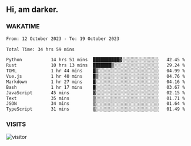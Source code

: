 ## Hi, am darker.

### WAKATIME

<!--START_SECTION:waka-->

```txt
From: 12 October 2023 - To: 19 October 2023

Total Time: 34 hrs 59 mins

Python           14 hrs 51 mins  ██████████▓░░░░░░░░░░░░░░   42.45 %
Rust             10 hrs 13 mins  ███████▒░░░░░░░░░░░░░░░░░   29.24 %
TOML             1 hr 44 mins    █▒░░░░░░░░░░░░░░░░░░░░░░░   04.99 %
Vue.js           1 hr 40 mins    █▒░░░░░░░░░░░░░░░░░░░░░░░   04.76 %
Markdown         1 hr 27 mins    █░░░░░░░░░░░░░░░░░░░░░░░░   04.16 %
Bash             1 hr 17 mins    █░░░░░░░░░░░░░░░░░░░░░░░░   03.67 %
JavaScript       45 mins         ▓░░░░░░░░░░░░░░░░░░░░░░░░   02.15 %
Text             35 mins         ▒░░░░░░░░░░░░░░░░░░░░░░░░   01.71 %
JSON             34 mins         ▒░░░░░░░░░░░░░░░░░░░░░░░░   01.64 %
TypeScript       31 mins         ▒░░░░░░░░░░░░░░░░░░░░░░░░   01.49 %
```

<!--END_SECTION:waka-->

### VISITS
<!-- i should probably build this when i will have some time -->
![visitor](https://profile-counter.glitch.me/sanix-darker/count.svg)
